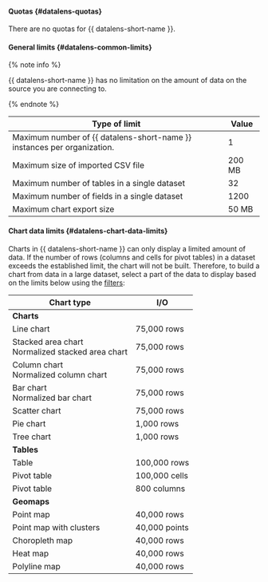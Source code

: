 
#### Quotas {#datalens-quotas}

There are no quotas for {{ datalens-short-name }}.



#### General limits {#datalens-common-limits}

{% note info %}

{{ datalens-short-name }} has no limitation on the amount of data on the source you are connecting to.

{% endnote %}


Type of limit | Value
----- | -----
Maximum number of {{ datalens-short-name }} instances per organization. | 1
Maximum size of imported CSV file | 200 MB
Maximum number of tables in a single dataset | 32
Maximum number of fields in a single dataset | 1200
Maximum chart export size | 50 MB


#### Chart data limits {#datalens-chart-data-limits}

Charts in {{ datalens-short-name }} can only display a limited amount of data. If the number of rows (columns and cells for pivot tables) in a dataset exceeds the established limit, the chart will not be built. Therefore, to build a chart from data in a large dataset, select a part of the data to display based on the limits below using the [filters](../../datalens/dataset/settings.md#default-setting):

Chart type | I/O
----- | -----
**Charts** |
Line chart | 75,000 rows
Stacked area chart<br/>Normalized stacked area chart | 75,000 rows
Column chart<br/>Normalized column chart | 75,000 rows
Bar chart<br/>Normalized bar chart | 75,000 rows
Scatter chart | 75,000 rows
Pie chart | 1,000 rows
Tree chart | 1,000 rows
**Tables** |
Table | 100,000 rows
Pivot table | 100,000 cells
Pivot table | 800 columns
**Geomaps** |
Point map | 40,000 rows
Point map with clusters | 40,000 points
Choropleth map | 40,000 rows
Heat map | 40,000 rows
Polyline map | 40,000 rows
